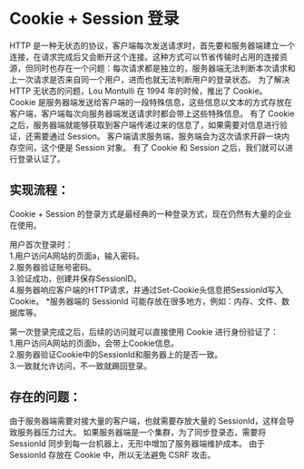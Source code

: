 
# Cookie + Session 登录
HTTP 是一种无状态的协议，客户端每次发送请求时，首先要和服务器端建立一个连接，在请求完成后又会断开这个连接。这种方式可以节省传输时占用的连接资源，但同时也存在一个问题：每次请求都是独立的，服务器端无法判断本次请求和上一次请求是否来自同一个用户，进而也就无法判断用户的登录状态。
为了解决 HTTP 无状态的问题，Lou Montulli 在 1994 年的时候，推出了 Cookie。
Cookie 是服务器端发送给客户端的一段特殊信息，这些信息以文本的方式存放在客户端，客户端每次向服务器端发送请求时都会带上这些特殊信息。
有了 Cookie 之后，服务器端就能够获取到客户端传递过来的信息了，如果需要对信息进行验证，还需要通过 Session。
客户端请求服务端，服务端会为这次请求开辟一块内存空间，这个便是 Session 对象。
有了 Cookie 和 Session 之后，我们就可以进行登录认证了。

## 实现流程：
Cookie + Session 的登录方式是最经典的一种登录方式，现在仍然有大量的企业在使用。

用户首次登录时：  
1.用户访问A网站的页面a，输入密码。  
2.服务器验证账号密码。  
3.验证成功，创建并保存SessionID。  
4.服务器响应客户端的HTTP请求，并通过Set-Cookie头信息把SessionId写入Cookie。 
*服务器端的 SessionId 可能存放在很多地方，例如：内存、文件、数据库等。  

第一次登录完成之后，后续的访问就可以直接使用 Cookie 进行身份验证了：  
1.用户访问A网站的页面b，会带上Cookie信息。  
2.服务器验证Cookie中的SessionId和服务器上的是否一致。   
3.一致就允许访问，不一致就踢回登录。  

## 存在的问题：
由于服务器端需要对接大量的客户端，也就需要存放大量的 SessionId，这样会导致服务器压力过大。
如果服务器端是一个集群，为了同步登录态，需要将 SessionId 同步到每一台机器上，无形中增加了服务器端维护成本。
由于 SessionId 存放在 Cookie 中，所以无法避免 CSRF 攻击。
